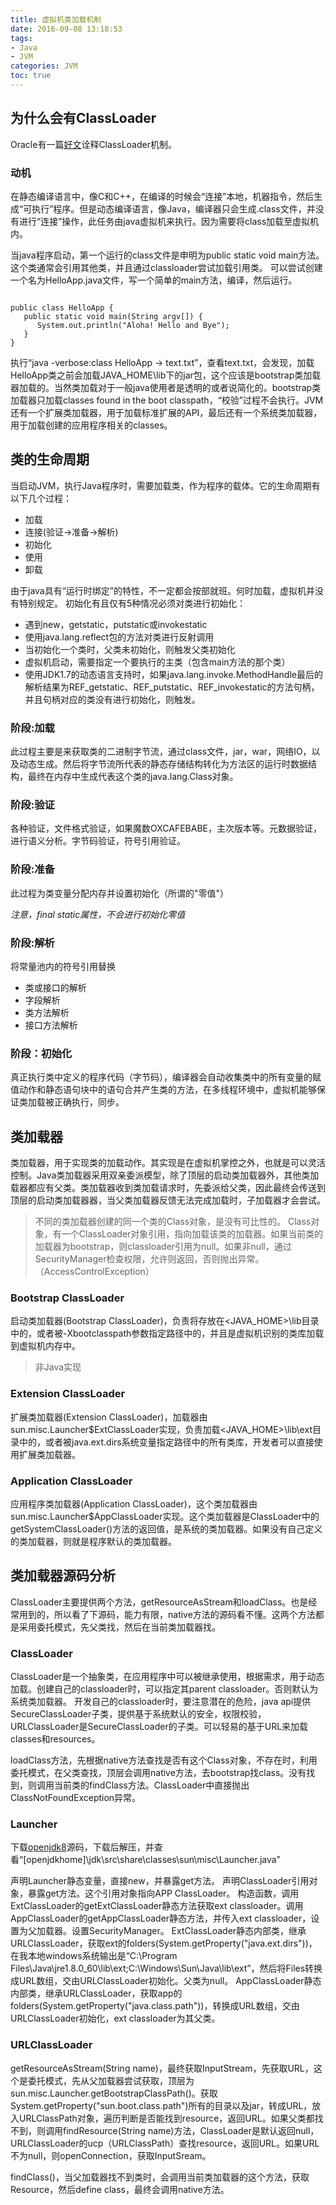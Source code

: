 ```yaml
---
title: 虚拟机类加载机制
date: 2016-09-08 13:18:53
tags: 
- Java 
- JVM
categories: JVM
toc: true
---
```



## 为什么会有ClassLoader

Oracle有一篇[好文](http://www.oracle.com/technetwork/articles/javase/classloaders-140370.html)诠释ClassLoader机制。

### 动机
在静态编译语言中，像C和C++，在编译的时候会“连接”本地，机器指令，然后生成“可执行”程序。但是动态编译语言，像Java，编译器只会生成.class文件，并没有进行“连接”操作，此任务由java虚拟机来执行。因为需要将class加载至虚拟机内。

当java程序启动，第一个运行的class文件是申明为public static void main方法。这个类通常会引用其他类，并且通过classloader尝试加载引用类。
可以尝试创建一个名为HelloApp.java文件，写一个简单的main方法，编译，然后运行。
<pre><code>
public class HelloApp {
   public static void main(String argv[]) {
      System.out.println("Aloha! Hello and Bye");
   }
}
</code></pre>

执行“java -verbose:class HelloApp  -> text.txt”，查看text.txt，会发现，加载HelloApp类之前会加载JAVA_HOME\lib下的jar包，这个应该是bootstrap类加载器加载的。当然类加载对于一般java使用者是透明的或者说简化的。bootstrap类加载器只加载classes found in the boot classpath，“校验”过程不会执行。JVM还有一个扩展类加载器，用于加载标准扩展的API，最后还有一个系统类加载器，用于加载创建的应用程序相关的classes。

## 类的生命周期
当启动JVM，执行Java程序时，需要加载类，作为程序的载体。它的生命周期有以下几个过程：
- 加载
- 连接(验证->准备->解析)
- 初始化
- 使用
- 卸载

由于java具有“运行时绑定”的特性，不一定都会按部就班。何时加载，虚拟机并没有特别规定。
初始化有且仅有5种情况必须对类进行初始化：
- 遇到new，getstatic，putstatic或invokestatic
- 使用java.lang.reflect包的方法对类进行反射调用
- 当初始化一个类时，父类未初始化，则触发父类初始化
- 虚拟机启动，需要指定一个要执行的主类（包含main方法的那个类）
- 使用JDK1.7的动态语言支持时，如果java.lang.invoke.MethodHandle最后的解析结果为REF_getstatic、REF_putstatic、REF_invokestatic的方法句柄，并且句柄对应的类没有进行初始化，则触发。


### 阶段:加载
此过程主要是来获取类的二进制字节流，通过class文件，jar，war，网络IO，以及动态生成。然后将字节流所代表的静态存储结构转化为方法区的运行时数据结构，最终在内存中生成代表这个类的java.lang.Class对象。

### 阶段:验证
各种验证，文件格式验证，如果魔数OXCAFEBABE，主次版本等。元数据验证，进行语义分析。字节码验证，符号引用验证。

### 阶段:准备
此过程为类变量分配内存并设置初始化（所谓的"零值"）

*注意，final static属性，不会进行初始化零值*

### 阶段:解析
将常量池内的符号引用替换
- 类或接口的解析
- 字段解析
- 类方法解析
- 接口方法解析

### 阶段：初始化
真正执行类中定义的程序代码（字节码），编译器会自动收集类中的所有变量的赋值动作和静态语句块中的语句合并产生类的<clinit>方法，在多线程环境中，虚拟机能够保证类加载被正确执行，同步。

## 类加载器

类加载器，用于实现类的加载动作。其实现是在虚拟机掌控之外，也就是可以灵活控制。Java类加载器采用双亲委派模型，除了顶层的启动类加载器外，其他类加载器都应有父类。类加载器收到类加载请求时，先委派给父类，因此最终会传送到顶层的启动类加载器器，当父类加载器反馈无法完成加载时，子加载器才会尝试。

>不同的类加载器创建的同一个类的Class对象，是没有可比性的。
>Class对象，有一个ClassLoader对象引用，指向加载该类的加载器。如果当前类的加载器为bootstrap，则classloader引用为null。如果非null，通过SecurityManager检查权限，允许则返回，否则抛出异常。（AccessControlException）


### Bootstrap ClassLoader
启动类加载器(Bootstrap ClassLoader)，负责将存放在<JAVA_HOME>\lib目录中的，或者被-Xbootclasspath参数指定路径中的，并且是虚拟机识别的类库加载到虚拟机内存中。
>非Java实现

### Extension ClassLoader
扩展类加载器(Extension ClassLoader)，加载器由sun.misc.Launcher$ExtClassLoader实现，负责加载<JAVA_HOME>\lib\ext目录中的，或者被java.ext.dirs系统变量指定路径中的所有类库，开发者可以直接使用扩展类加载器。

### Application ClassLoader
应用程序类加载器(Application ClassLoader)，这个类加载器由sun.misc.Launcher$AppClassLoader实现。这个类加载器是ClassLoader中的getSystemClassLoader()方法的返回值，是系统的类加载器。如果没有自己定义的类加载器，则就是程序默认的类加载器。

## 类加载器源码分析

ClassLoader主要提供两个方法，getResourceAsStream和loadClass。也是经常用到的，所以看了下源码，能力有限，native方法的源码看不懂。这两个方法都是采用委托模式，先父类找，然后在当前类加载器找。

### ClassLoader
ClassLoader是一个抽象类，在应用程序中可以被继承使用，根据需求，用于动态加载。创建自己的classloader时，可以指定其parent classloader。否则默认为系统类加载器。
开发自己的classloader时，要注意潜在的危险，java api提供SecureClassLoader子类，提供基于系统默认的安全，权限校验，URLClassLoader是SecureClassLoader的子类。可以轻易的基于URL来加载classes和resources。

loadClass方法，先根据native方法查找是否有这个Class对象，不存在时，利用委托模式，在父类查找，顶层会调用native方法，去bootstrap找class。没有找到，则调用当前类的findClass方法。ClassLoader中直接抛出ClassNotFoundException异常。

### Launcher
下载[openjdk8](http://download.java.net/openjdk/jdk8)源码，下载后解压，并查看“[openjdkhome]\jdk\src\share\classes\sun\misc\Launcher.java”

声明Launcher静态变量，直接new，并暴露get方法。
声明ClassLoader引用对象，暴露get方法。这个引用对象指向APP ClassLoader。
构造函数，调用ExtClassLoader的getExtClassLoader静态方法获取ext classloader。调用AppClassLoader的getAppClassLoader静态方法，并传入ext classloader，设置为父加载器。设置SecurityManager。
ExtClassLoader静态内部类，继承URLClassLoader，获取ext的folders(System.getProperty("java.ext.dirs"))，在我本地windows系统输出是“C:\Program Files\Java\jre1.8.0_60\lib\ext;C:\Windows\Sun\Java\lib\ext”，然后将Files转换成URL数组，交由URLClassLoader初始化。父类为null。
AppClassLoader静态内部类，继承URLClassLoader，获取app的folders(System.getProperty("java.class.path"))，转换成URL数组，交由URLClassLoader初始化，ext classloader为其父类。

### URLClassLoader

getResourceAsStream(String name)，最终获取InputStream，先获取URL，这个是委托模式，先从父加载器尝试获取，顶层为sun.misc.Launcher.getBootstrapClassPath()。获取System.getProperty("sun.boot.class.path")所有的目录以及jar，转成URL，放入URLClassPath对象，遍历判断是否能找到resource，返回URL。如果父类都找不到，则调用findResource(String name)方法，ClassLoader是默认返回null，URLClassLoader的ucp（URLClassPath）查找resource，返回URL。如果URL不为null，则openConnection，获取InputSream。

findClass()，当父加载器找不到类时，会调用当前类加载器的这个方法，获取Resource，然后define class，最终会调用native方法。
